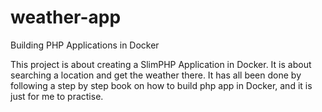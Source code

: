 # weather-app

Building PHP Applications in Docker

This project is about creating a SlimPHP Application in Docker. 
It is about searching a location and get the weather there. 
It has all been done by following a step by step book on how to build php app in Docker, and it is just for me to practise.
